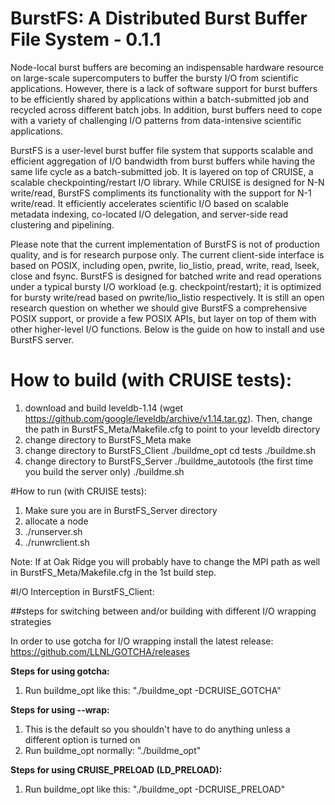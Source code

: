 # BurstFS: A Distributed Burst Buffer File System - 0.1.1
Node-local burst buffers are becoming an indispensable hardware
resource on large-scale supercomputers to buffer the bursty
I/O from scientific applications. However, there is a lack of
software support for burst buffers to be efficiently shared by
applications within a batch-submitted job and recycled across
different batch jobs. In addition, burst buffers need to cope with
a variety of challenging I/O patterns from data-intensive scientific
applications.

BurstFS is a user-level burst buffer file system that supports scalable 
and efficient aggregation of I/O bandwidth from burst buffers while
having the same life cycle as a batch-submitted job. It is layered 
on top of CRUISE, a scalable checkpointing/restart I/O library. 
While CRUISE is designed for N-N write/read, BurstFS compliments its 
functionality with the support for N-1 write/read. It efficiently 
accelerates scientific I/O based on scalable metadata 
indexing, co-located I/O delegation, and server-side read clustering and
pipelining.


Please note that the current implementation of BurstFS is not of production 
quality, and is for research purpose only. The current client-side interface is based on POSIX, 
including open, pwrite, lio_listio, pread, write, read, lseek, close and fsync. BurstFS is designed 
for batched write and read operations under a typical bursty I/O workload (e.g. checkpoint/restart);
 it is optimized for bursty write/read based on pwrite/lio_listio respectively. It is still an open 
research question on whether we should give BurstFS a comprehensive POSIX support, or provide a few POSIX 
APIs, but layer on top of them with other higher-level I/O functions. Below is the 
guide on how to install and use BurstFS server.

# How to build (with CRUISE tests):
1. download and build leveldb-1.14 (wget https://github.com/google/leveldb/archive/v1.14.tar.gz). 
   Then, change the path in BurstFS_Meta/Makefile.cfg to point to your leveldb directory  
2. change directory to BurstFS_Meta
   make
3. change directory to BurstFS_Client
   ./buildme_opt
   cd tests
   ./buildme.sh
4. change directory to BurstFS_Server
   ./buildme_autotools (the first time you build the server only)
   ./buildme.sh

#How to run (with CRUISE tests): 
1. Make sure you are in BurstFS_Server directory
2. allocate a node 
3. ./runserver.sh
4. ./runwrclient.sh

Note: If at Oak Ridge you will probably have to change the MPI path as well in 
BurstFS_Meta/Makefile.cfg in the 1st build step.
 
#I/O Interception in BurstFS_Client:

##steps for switching between and/or building with different I/O wrapping strategies

In order to use gotcha for I/O wrapping install the latest release:
https://github.com/LLNL/GOTCHA/releases

**Steps for using gotcha:**
1. Run buildme_opt like this: "./buildme_opt -DCRUISE_GOTCHA"

**Steps for using --wrap:**
1. This is the default so you shouldn't have to do anything unless 
a different option is turned on 
2. Run buildme_opt normally: "./buildme_opt"

**Steps for using CRUISE_PRELOAD (LD_PRELOAD):**
1. Run buildme_opt like this: "./buildme_opt -DCRUISE_PRELOAD"
  
